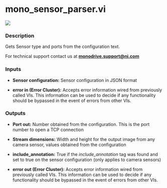 # mono_sensor_parser.vi

<p class="img_container">
<img class="lg_img" src="../mono_sensor_parser.png"/>
</p>

### Description

Gets Sensor type and ports from the configuration text.

For technical support contact us at <b>monodrive.support@ni.com</b> 

### Inputs

- **Sensor configuration:**  Sensor configuration in JSON format
 

- **error in (Error Cluster):** Accepts error information wired from previously called VIs. This information can be used to decide if any functionality should be bypassed in the event of errors from other VIs. 

### Outputs

- **Port out:**  Number obtained from the configuration. This is the port
number to open a TCP connection 
 

- **Stream dimensions:**  Width and height for the output image from any camera
sensor, values obtained from the configuration
 

- **include_annotation:**  True if the *include_annotation* tag was found and set to
true on the  sensor configuration (only applies to camera
sensors)
 

- **error out (Error Cluster):** Accepts error information wired from previously called VIs. This information can be used to decide if any functionality should be bypassed in the event of errors from other VIs. 

<p>&nbsp;</p>

